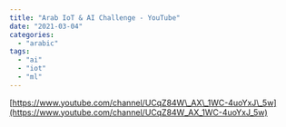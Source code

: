 ```yaml
---
title: "Arab IoT & AI Challenge - YouTube"
date: "2021-03-04"
categories: 
  - "arabic"
tags: 
  - "ai"
  - "iot"
  - "ml"
---
```


[https://www.youtube.com/channel/UCqZ84W\_AX\_1WC-4uoYxJ\_5w](https://www.youtube.com/channel/UCqZ84W_AX_1WC-4uoYxJ_5w)
